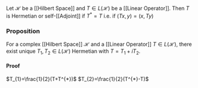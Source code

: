 Let $\mathcal{H}$ be a [[Hilbert Space]] and $T\in L(\mathcal{H})$ be a [[Linear Operator]]. 
Then $T$ is Hermetian or self-[[Adjoint]] if $T^{*}=T$
i.e. if $(Tx,y)=(x,Ty)$

### Proposition
For a complex [[Hilbert Space]] $\mathcal{H}$ and a [[Linear Operator]] $T\in L(\mathcal{H})$, 
there exist unique $T_{1},T_{2}\in L(\mathcal{H})$ Hermetian with $T=T_{1}+iT_{2}$.
#### Proof
$T_{1}=\frac{1}{2}(T+T^{*})$
$T_{2}=\frac{1}{2}(T^{*}-T)$


